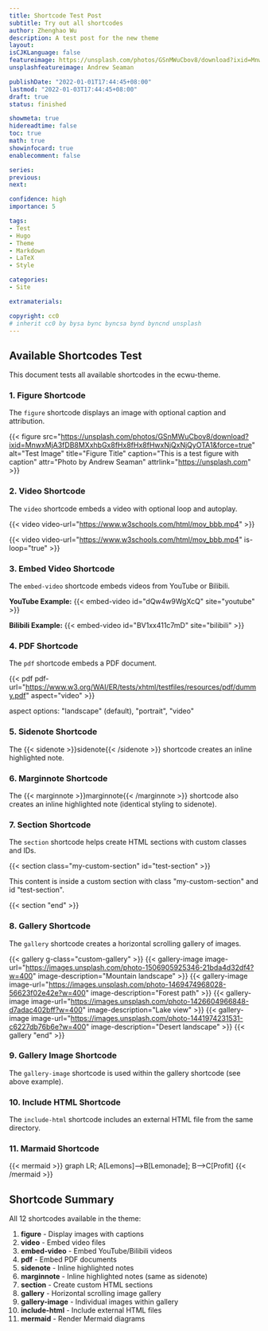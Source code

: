 ```yaml
---
title: Shortcode Test Post
subtitle: Try out all shortcodes
author: Zhenghao Wu
description: A test post for the new theme
layout: 
isCJKLanguage: false
featureimage: https://unsplash.com/photos/GSnMWuCbov8/download?ixid=MnwxMjA3fDB8MXxhbGx8fHx8fHx8fHwxNjQxNjQyOTA1&force=true
unsplashfeatureimage: Andrew Seaman

publishDate: "2022-01-01T17:44:45+08:00"
lastmod: "2022-01-03T17:44:45+08:00"
draft: true
status: finished

showmeta: true
hidereadtime: false
toc: true
math: true
showinfocard: true
enablecomment: false

series:
previous:
next:

confidence: high
importance: 5

tags:
- Test
- Hugo
- Theme
- Markdown
- LaTeX
- Style

categories:
- Site

extramaterials:

copyright: cc0
# inherit cc0 by bysa bync byncsa bynd byncnd unsplash
---
```


## Available Shortcodes Test

This document tests all available shortcodes in the ecwu-theme.

### 1. Figure Shortcode

The `figure` shortcode displays an image with optional caption and attribution.

{{< figure src="https://unsplash.com/photos/GSnMWuCbov8/download?ixid=MnwxMjA3fDB8MXxhbGx8fHx8fHx8fHwxNjQxNjQyOTA1&force=true" alt="Test Image" title="Figure Title" caption="This is a test figure with caption" attr="Photo by Andrew Seaman" attrlink="https://unsplash.com" >}}

### 2. Video Shortcode

The `video` shortcode embeds a video with optional loop and autoplay.

{{< video video-url="https://www.w3schools.com/html/mov_bbb.mp4" >}}

{{< video video-url="https://www.w3schools.com/html/mov_bbb.mp4" is-loop="true" >}}

### 3. Embed Video Shortcode

The `embed-video` shortcode embeds videos from YouTube or Bilibili.

**YouTube Example:**
{{< embed-video id="dQw4w9WgXcQ" site="youtube" >}}

**Bilibili Example:**
{{< embed-video id="BV1xx411c7mD" site="bilibili" >}}

### 4. PDF Shortcode

The `pdf` shortcode embeds a PDF document.

{{< pdf pdf-url="https://www.w3.org/WAI/ER/tests/xhtml/testfiles/resources/pdf/dummy.pdf" aspect="video" >}}

aspect options: "landscape" (default), "portrait", "video"

### 5. Sidenote Shortcode

The {{< sidenote >}}sidenote{{< /sidenote >}} shortcode creates an inline highlighted note.

### 6. Marginnote Shortcode

The {{< marginnote >}}marginnote{{< /marginnote >}} shortcode also creates an inline highlighted note (identical styling to sidenote).

### 7. Section Shortcode

The `section` shortcode helps create HTML sections with custom classes and IDs.

{{< section class="my-custom-section" id="test-section" >}}

This content is inside a custom section with class "my-custom-section" and id "test-section".

{{< section "end" >}}

### 8. Gallery Shortcode

The `gallery` shortcode creates a horizontal scrolling gallery of images.

{{< gallery g-class="custom-gallery" >}}
{{< gallery-image image-url="https://images.unsplash.com/photo-1506905925346-21bda4d32df4?w=400" image-description="Mountain landscape" >}}
{{< gallery-image image-url="https://images.unsplash.com/photo-1469474968028-56623f02e42e?w=400" image-description="Forest path" >}}
{{< gallery-image image-url="https://images.unsplash.com/photo-1426604966848-d7adac402bff?w=400" image-description="Lake view" >}}
{{< gallery-image image-url="https://images.unsplash.com/photo-1441974231531-c6227db76b6e?w=400" image-description="Desert landscape" >}}
{{< gallery "end" >}}

### 9. Gallery Image Shortcode

The `gallery-image` shortcode is used within the gallery shortcode (see above example).

### 10. Include HTML Shortcode

The `include-html` shortcode includes an external HTML file from the same directory.

<!-- Note: This requires an HTML file in the same directory -->
<!-- {{< include-html "example.html" >}} -->

### 11. Marmaid Shortcode

{{< mermaid >}}
graph LR;
A[Lemons]-->B[Lemonade];
B-->C[Profit]
{{< /mermaid >}}

## Shortcode Summary

All 12 shortcodes available in the theme:

1. **figure** - Display images with captions
2. **video** - Embed video files
3. **embed-video** - Embed YouTube/Bilibili videos
4. **pdf** - Embed PDF documents
5. **sidenote** - Inline highlighted notes
6. **marginnote** - Inline highlighted notes (same as sidenote)
7. **section** - Create custom HTML sections
8. **gallery** - Horizontal scrolling image gallery
9. **gallery-image** - Individual images within gallery
10. **include-html** - Include external HTML files
11. **mermaid** - Render Mermaid diagrams
